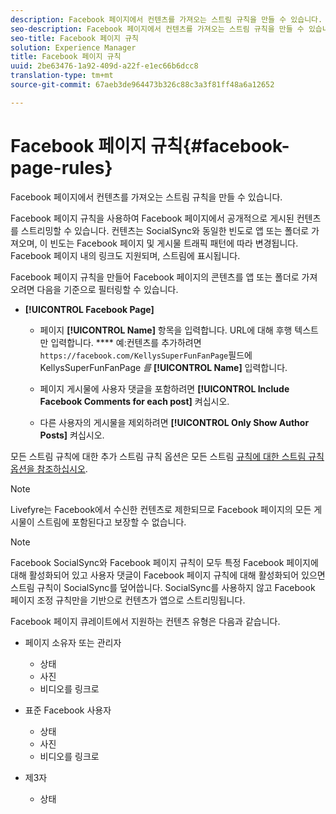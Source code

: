 ```yaml
---
description: Facebook 페이지에서 컨텐츠를 가져오는 스트림 규칙을 만들 수 있습니다.
seo-description: Facebook 페이지에서 컨텐츠를 가져오는 스트림 규칙을 만들 수 있습니다.
seo-title: Facebook 페이지 규칙
solution: Experience Manager
title: Facebook 페이지 규칙
uuid: 2be63476-1a92-409d-a22f-e1ec66b6dcc8
translation-type: tm+mt
source-git-commit: 67aeb3de964473b326c88c3a3f81ff48a6a12652

---
```



# Facebook 페이지 규칙{#facebook-page-rules}

Facebook 페이지에서 컨텐츠를 가져오는 스트림 규칙을 만들 수 있습니다.

Facebook 페이지 규칙을 사용하여 Facebook 페이지에서 공개적으로 게시된 컨텐츠를 스트리밍할 수 있습니다. 컨텐츠는 SocialSync와 동일한 빈도로 앱 또는 폴더로 가져오며, 이 빈도는 Facebook 페이지 및 게시물 트래픽 패턴에 따라 변경됩니다. Facebook 페이지 내의 링크도 지원되며, 스트림에 표시됩니다.

Facebook 페이지 규칙을 만들어 Facebook 페이지의 콘텐츠를 앱 또는 폴더로 가져오려면 다음을 기준으로 필터링할 수 있습니다.

* **[!UICONTROL Facebook Page]**

   * 페이지 **[!UICONTROL Name]** 항목을 입력합니다. URL에 대해 후행 텍스트만 입력합니다. **** 예:컨텐츠를 추가하려면 `https://facebook.com/KellysSuperFunFanPage`필드에 KellysSuperFunFanPage *를* **[!UICONTROL Name]** 입력합니다.

   * 페이지 게시물에 사용자 댓글을 포함하려면 **[!UICONTROL Include Facebook Comments for each post]** 켜십시오.
   * 다른 사용자의 게시물을 제외하려면 **[!UICONTROL Only Show Author Posts]** 켜십시오.

모든 스트림 규칙에 대한 추가 스트림 규칙 옵션은 모든 스트림 [규칙에 대한 스트림 규칙 옵션을 참조하십시오](../c-streams/c-stream-rule-options-for-all-stream-rules.md#c_stream_rule_options_for_all_stream_rules).

>[!NOTE]
>
>Livefyre는 Facebook에서 수신한 컨텐츠로 제한되므로 Facebook 페이지의 모든 게시물이 스트림에 포함된다고 보장할 수 없습니다.

>[!NOTE]
>
>Facebook SocialSync와 Facebook 페이지 규칙이 모두 특정 Facebook 페이지에 대해 활성화되어 있고 사용자 댓글이 Facebook 페이지 규칙에 대해 활성화되어 있으면 스트림 규칙이 SocialSync를 덮어씁니다. SocialSync를 사용하지 않고 Facebook 페이지 조정 규칙만을 기반으로 컨텐츠가 앱으로 스트리밍됩니다.

Facebook 페이지 큐레이트에서 지원하는 컨텐츠 유형은 다음과 같습니다.

* 페이지 소유자 또는 관리자

   * 상태
   * 사진
   * 비디오를 링크로

* 표준 Facebook 사용자

   * 상태
   * 사진
   * 비디오를 링크로

* 제3자

   * 상태

